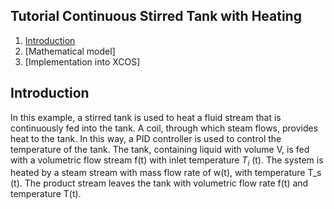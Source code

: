 <h2>Tutorial Continuous Stirred Tank with Heating </h2>

1. [Introduction](https://github.com/NEOEQ/Xcos/wiki/Xcos/_edit#1-introduction)
2. [Mathematical model] 
3. [Implementation into XCOS]

<h2> Introduction </h2>

In this example, a stirred tank is used to heat a fluid stream that is continuously fed into the tank. A coil, through which steam flows, provides heat to the tank. In this way, a PID controller is used to control the temperature of the tank. The tank, containing liquid with volume V, is fed with a volumetric flow stream f(t) with inlet temperature $T_{i}$ (t). The system is heated by a steam stream with mass flow rate of w(t), with temperature T_s (t). The product stream leaves the tank with volumetric flow rate f(t) and temperature T(t).
